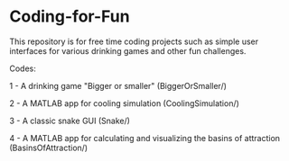 # Coding-for-Fun
This repository is for free time coding projects such as simple user interfaces for various drinking games and other fun challenges.


Codes:


1 - A drinking game "Bigger or smaller" (BiggerOrSmaller/)

2 - A MATLAB app for cooling simulation (CoolingSimulation/)

3 - A classic snake GUI (Snake/)

4 - A MATLAB app for calculating and visualizing the basins of attraction (BasinsOfAttraction/)
